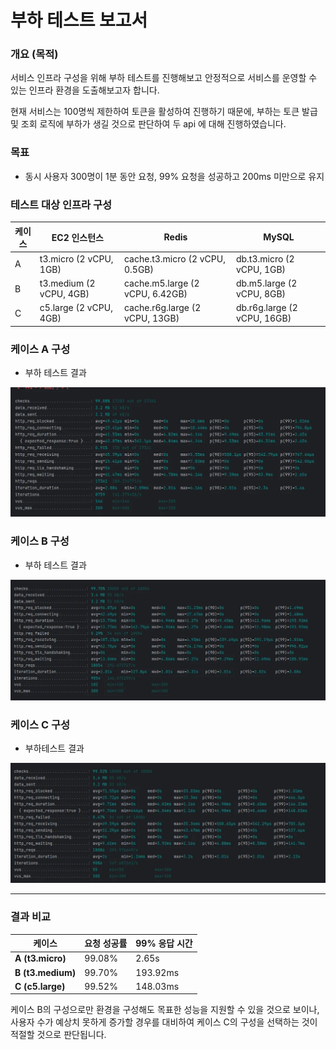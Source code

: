 # 부하 테스트 보고서

### 개요 (목적)

서비스 인프라 구성을 위해 부하 테스트를 진행해보고 안정적으로 서비스를 운영할 수 있는 인프라 환경을 도출해보고자 합니다.

현재 서비스는 100명씩 제한하여 토큰을 활성하여 진행하기 때문에, 부하는 토큰 발급 및 조회 로직에 부하가 생길 것으로 판단하여 두 api 에 대해 진행하였습니다.

### 목표

- 동시 사용자 300명이 1분 동안 요청, 99% 요청을 성공하고 200ms 미만으로 유지

### **테스트 대상 인프라 구성**

| 케이스 | EC2 인스턴스 | Redis | MySQL |
| --- | --- | --- | --- |
| A | t3.micro (2 vCPU, 1GB) | cache.t3.micro (2 vCPU, 0.5GB) | db.t3.micro (2 vCPU, 1GB) |
| B | t3.medium (2 vCPU, 4GB) | cache.m5.large (2 vCPU, 6.42GB) | db.m5.large (2 vCPU, 8GB) |
| C | c5.large (2 vCPU, 4GB) | cache.r6g.large (2 vCPU, 13GB) | db.r6g.large (2 vCPU, 16GB) |

### 케이스 A 구성

- 부하 테스트 결과

![image.png](./img_1.png)

### 케이스 B 구성

- 부하 테스트 결과

![image.png](./img_2.png)

### 케이스 C 구성

- 부하테스트 결과

![image.png](./img_3.png)

---

### 결과 비교

| 케이스 | 요청 성공률 | 99% 응답 시간  |
| --- | --- | --- |
| **A (t3.micro)** | 99.08% | 2.65s |
| **B (t3.medium)** | 99.70% | 193.92ms  |
| **C (c5.large)** | 99.52% | 148.03ms  |

케이스 B의 구성으로만 환경을 구성해도 목표한 성능을 지원할 수 있을 것으로 보이나, 사용자 수가 예상치 못하게 증가할 경우를 대비하여 케이스 C의 구성을 선택하는 것이 적절할 것으로 판단됩니다.